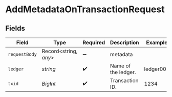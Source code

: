 # AddMetadataOnTransactionRequest


## Fields

| Field                 | Type                  | Required              | Description           | Example               |
| --------------------- | --------------------- | --------------------- | --------------------- | --------------------- |
| `requestBody`         | Record<string, *any*> | :heavy_minus_sign:    | metadata              |                       |
| `ledger`              | *string*              | :heavy_check_mark:    | Name of the ledger.   | ledger001             |
| `txid`                | *BigInt*              | :heavy_check_mark:    | Transaction ID.       | 1234                  |